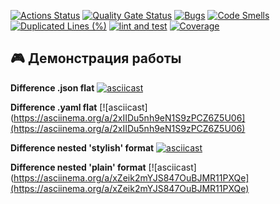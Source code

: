 
[![Actions Status](https://github.com/Estepa08/frontend-project-46/actions/workflows/hexlet-check.yml/badge.svg)](https://github.com/Estepa08/frontend-project-46/actions) [![Quality Gate Status](https://sonarcloud.io/api/project_badges/measure?project=Estepa08_frontend-project-46&metric=alert_status)](https://sonarcloud.io/summary/new_code?id=Estepa08_frontend-project-46) [![Bugs](https://sonarcloud.io/api/project_badges/measure?project=Estepa08_frontend-project-46&metric=bugs)](https://sonarcloud.io/summary/new_code?id=Estepa08_frontend-project-46) [![Code Smells](https://sonarcloud.io/api/project_badges/measure?project=Estepa08_frontend-project-46&metric=code_smells)](https://sonarcloud.io/summary/new_code?id=Estepa08_frontend-project-46) [![Duplicated Lines (%)](https://sonarcloud.io/api/project_badges/measure?project=Estepa08_frontend-project-46&metric=duplicated_lines_density)](https://sonarcloud.io/summary/new_code?id=Estepa08_frontend-project-46) [![lint and test](https://github.com/Estepa08/frontend-project-46/actions/workflows/test-and-lint.yml/badge.svg?branch=main)](https://github.com/Estepa08/frontend-project-46/actions/workflows/test-and-lint.yml) [![Coverage](https://sonarcloud.io/api/project_badges/measure?project=Estepa08_frontend-project-46&metric=coverage)](https://sonarcloud.io/summary/new_code?id=Estepa08_frontend-project-46)

## 🎮 Демонстрация работы

**Difference .json flat**
[![asciicast](https://asciinema.org/a/ngqH56mefh01pY3OSIBWqHNCL.svg)](https://asciinema.org/a/ngqH56mefh01pY3OSIBWqHNCL)


**Difference .yaml flat**
[![asciicast](https://asciinema.org/a/2xIIDu5nh9eN1S9zPCZ6Z5U06](https://asciinema.org/a/2xIIDu5nh9eN1S9zPCZ6Z5U06)


**Difference nested 'stylish' format**
[![asciicast](https://asciinema.org/a/0gmvuIQYWsCaTFQy2CgBtUgDd.svg)](https://asciinema.org/a/0gmvuIQYWsCaTFQy2CgBtUgDd)


**Difference nested 'plain' format**
[![asciicast](https://asciinema.org/a/xZeik2mYJS847OuBJMR11PXQe](https://asciinema.org/a/xZeik2mYJS847OuBJMR11PXQe)

